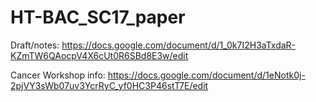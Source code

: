 # HT-BAC_SC17_paper

Draft/notes: https://docs.google.com/document/d/1_0k7I2H3aTxdaR-KZmTW6QAocpV4X6cUt0R6SBd8E3w/edit

Cancer Workshop info: https://docs.google.com/document/d/1eNotk0j-2pjVY3sWb07uv3YcrRyC_yf0HC3P46stT7E/edit
